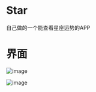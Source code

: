 # Star
自己做的一个能查看星座运势的APP
 
# 界面

![image](https://github.com/yjwLEO/Star/blob/master/image/%E7%95%8C%E9%9D%A21.png)

![image](https://github.com/yjwLEO/Star/blob/master/image/%E7%95%8C%E9%9D%A22.png)
